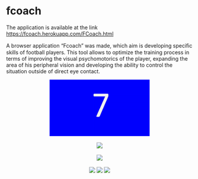 # fcoach
The application is available at the link https://fcoach.herokuapp.com/FCoach.html

A browser application “Fcoach” was made, which aim is developing speciﬁc skills of football players. This tool allows to optimize the training process in terms of improving the visual psychomotorics of the player, expanding the area of his peripheral vision and developing the ability to control the situation outside of direct eye contact. 


<p align="center">
  <img width=270 src="https://github.com/DKarz/readme-media/blob/master/ff.gif?raw=true">
</p>


<p align="center">
  <img src="https://github.com/DKarz/media-lfs/blob/master/f22.gif?raw=true">
</p>
<p align="center">
  <img src="https://github.com/DKarz/media-lfs/blob/master/f11.gif?raw=true">
</p>
<p align="center">
  <img width=270 src="https://github.com/DKarz/media-lfs/blob/master/f3.gif?raw=true">
  
  <img width=270 src="https://github.com/DKarz/media-lfs/blob/master/f4.gif?raw=true">
  
  <img width=270 src="https://github.com/DKarz/media-lfs/blob/master/f5.gif?raw=true">
  <br/><br/><br/>
</p>

